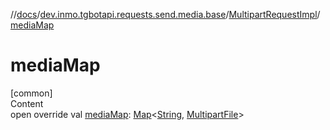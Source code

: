 //[docs](../../../index.md)/[dev.inmo.tgbotapi.requests.send.media.base](../index.md)/[MultipartRequestImpl](index.md)/[mediaMap](media-map.md)



# mediaMap  
[common]  
Content  
open override val [mediaMap](media-map.md): [Map](https://kotlinlang.org/api/latest/jvm/stdlib/kotlin.collections/-map/index.html)<[String](https://kotlinlang.org/api/latest/jvm/stdlib/kotlin/-string/index.html), [MultipartFile](../../dev.inmo.tgbotapi.requests.abstracts/-multipart-file/index.md)>  



